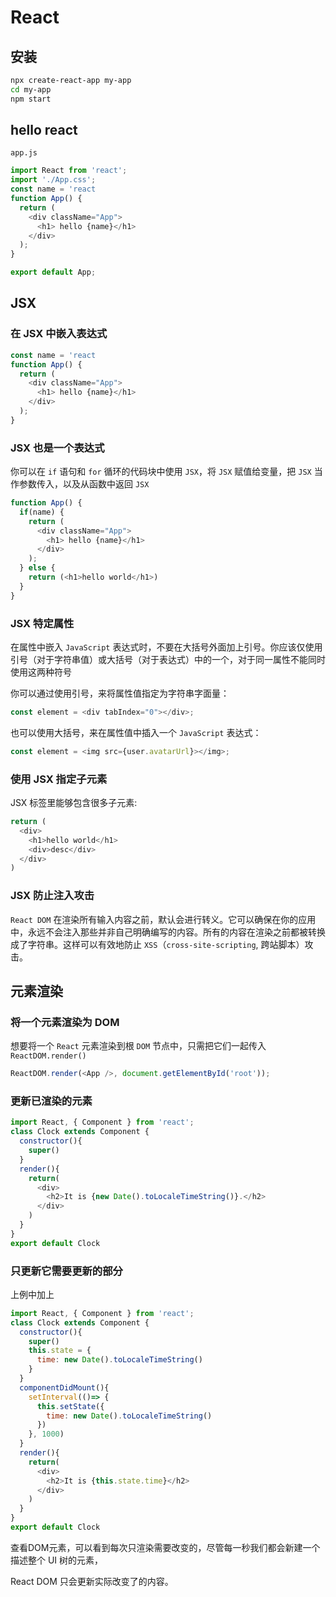 # React

## 安装

```sh
npx create-react-app my-app
cd my-app
npm start
```
## hello react

`app.js`

```js
import React from 'react';
import './App.css';
const name = 'react
function App() {
  return (
    <div className="App">
      <h1> hello {name}</h1>
    </div>
  );
}

export default App;
```

## JSX

### 在 JSX 中嵌入表达式

```js
const name = 'react
function App() {
  return (
    <div className="App">
      <h1> hello {name}</h1>
    </div>
  );
}
```

### JSX 也是一个表达式

你可以在 `if` 语句和 `for` 循环的代码块中使用 `JSX`，将 `JSX` 赋值给变量，把 `JSX` 当作参数传入，以及从函数中返回 `JSX`

```js
function App() {
  if(name) {
    return (
      <div className="App">
        <h1> hello {name}</h1>
      </div>
    );
  } else {
    return (<h1>hello world</h1>)
  }
}
```

### JSX 特定属性

在属性中嵌入 `JavaScript` 表达式时，不要在大括号外面加上引号。你应该仅使用引号（对于字符串值）或大括号（对于表达式）中的一个，对于同一属性不能同时使用这两种符号

你可以通过使用引号，来将属性值指定为字符串字面量：

```js
const element = <div tabIndex="0"></div>;
```

也可以使用大括号，来在属性值中插入一个 `JavaScript` 表达式：

```js
const element = <img src={user.avatarUrl}></img>;
```

### 使用 JSX 指定子元素

JSX 标签里能够包含很多子元素:

```js
return (
  <div>
    <h1>hello world</h1>
    <div>desc</div>
  </div>
)
```

### JSX 防止注入攻击

`React DOM` 在渲染所有输入内容之前，默认会进行转义。它可以确保在你的应用中，永远不会注入那些并非自己明确编写的内容。所有的内容在渲染之前都被转换成了字符串。这样可以有效地防止 `XSS`（`cross-site-scripting`, 跨站脚本）攻击。

## 元素渲染

### 将一个元素渲染为 DOM

想要将一个 `React` 元素渲染到根 `DOM` 节点中，只需把它们一起传入 `ReactDOM.render()`

```js
ReactDOM.render(<App />, document.getElementById('root'));
```

### 更新已渲染的元素

```js
import React, { Component } from 'react';
class Clock extends Component {
  constructor(){
    super()
  }
  render(){
    return(
      <div>
        <h2>It is {new Date().toLocaleTimeString()}.</h2>
      </div>
    )
  }
}
export default Clock
```

### 只更新它需要更新的部分

上例中加上

```js
import React, { Component } from 'react';
class Clock extends Component {
  constructor(){
    super()
    this.state = {
      time: new Date().toLocaleTimeString()
    }
  }
  componentDidMount(){
    setInterval(()=> {
      this.setState({
        time: new Date().toLocaleTimeString()
      })
    }, 1000)
  }
  render(){
    return(
      <div>
        <h2>It is {this.state.time}</h2>
      </div>
    )
  }
}
export default Clock
```

查看DOM元素，可以看到每次只渲染需要改变的，尽管每一秒我们都会新建一个描述整个 UI 树的元素，

React DOM 只会更新实际改变了的内容。